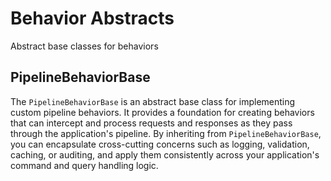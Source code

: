 # Behavior Abstracts

Abstract base classes for behaviors

## PipelineBehaviorBase

The `PipelineBehaviorBase` is an abstract base class for implementing custom pipeline behaviors. It provides a foundation for creating behaviors that can intercept and process requests and responses as they pass through the application's pipeline. By inheriting from `PipelineBehaviorBase`, you can encapsulate cross-cutting concerns such as logging, validation, caching, or auditing, and apply them consistently across your application's command and query handling logic.
